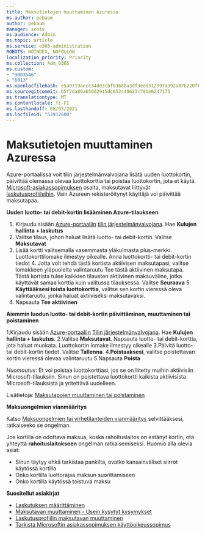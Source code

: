 ```yaml
---
title: Maksutietojen muuttaminen Azuressa
ms.author: pebaum
author: pebaum
manager: scotv
ms.audience: Admin
ms.topic: article
ms.service: o365-administration
ROBOTS: NOINDEX, NOFOLLOW
localization_priority: Priority
ms.collection: Adm_O365
ms.custom:
- "9003546"
- "6813"
ms.openlocfilehash: e5a0719aecc34dd3cbf0368ba3df3eed312997a392a87b220fbafc8b21b19aa6
ms.sourcegitcommit: b5f7da89a650d2915dc652449623c78be6247175
ms.translationtype: MT
ms.contentlocale: fi-FI
ms.lasthandoff: 08/05/2021
ms.locfileid: "53917600"
---
```

# <a name="change-payment-information-in-azure"></a>Maksutietojen muuttaminen Azuressa

Azure-portaalissa voit tilin järjestelmänvalvojana lisätä uuden luottokortin, päivittää olemassa olevaa luottokorttia tai poistaa luottokortin, jota et käytä. [Microsoft-asiakassopimuksen](https://docs.microsoft.com/azure/billing/billing-how-to-change-credit-card?WT.mc_id=Portal-Microsoft_Azure_Support#check-access-to-a-microsoft-customer-agreement) osalta, maksutavat liittyvät [laskutusprofiileihin](https://docs.microsoft.com/azure/billing/billing-how-to-change-credit-card?WT.mc_id=Portal-Microsoft_Azure_Support#change-payment-method-for-a-billing-profile). Vain Azureen rekisteröitynyt käyttäjä voi päivittää maksutapaa.

**Uuden luotto- tai debit-kortin lisääminen Azure-tilaukseen**

1. Kirjaudu sisään [Azure-portaaliin](https://portal.azure.com/) [tilin järjestelmänvalvojana](https://docs.microsoft.com/azure/billing/billing-subscription-transfer?WT.mc_id=Portal-Microsoft_Azure_Support#whoisaa). Hae **Kulujen hallinta + laskutus**
2. Valitse tilaus, johon haluat lisätä luotto- tai debit-kortin. Valitse **Maksutavat**
3. Lisää kortti valitsemalla vasemmasta yläkulmasta plus-merkki. Luottokorttilomake ilmestyy oikealle. Anna luottokortti- tai debit-kortin tiedot 4. Jotta voit tehdä tästä kortista aktiivisen maksutapasi, valitse lomakkeen yläpuolelta valintaruutu Tee tästä aktiivinen maksutapa. Tästä kortista tulee kaikkien tilausten aktiivinen maksuväline, jotka käyttävät samaa korttia kuin valitussa tilauksessa. Valitse **Seuraava** 5. **Käyttääksesi toista luottokorttia**, valitse sen kortin vieressä oleva valintaruutu, jonka haluat aktiiviseksi maksutavaksi.
6. Napsauta **Tee aktiivinen**

**Aiemmin luodun luotto- tai debit-kortin päivittäminen, muuttaminen tai poistaminen**

1.Kirjaudu sisään [Azure-portaaliin](https://portal.azure.com/) [Tilin järjestelmänvalvojana](https://docs.microsoft.com/azure/billing/billing-subscription-transfer?WT.mc_id=Portal-Microsoft_Azure_Support#whoisaa). Hae **Kulujen hallinta + laskutus**.
2.Valitse **Maksutavat**. Napsauta luotto- tai debit-korttia, jota haluat muokata. Luottokortin lomake ilmestyy oikealle 3.Päivitä luotto- tai debit-kortin tiedot. Valitse **Tallenna**.
4.**Poistaaksesi**, valitse poistettavan kortin vieressä olevaa valintaruutu 5.Napsauta **Poista**

_Huomautus_: Et voi poistaa luottokorttiasi, jos se on liitetty muihin aktiivisiin Microsoft-tilauksiin. Sinun on poistettava luottokortti kaikista aktiivisista Microsoft-tilauksista ja yritettävä uudelleen.

Lisätietoja: [Maksutapojen muuttaminen tai poistaminen](https://docs.microsoft.com/azure/billing/billing-how-to-change-credit-card?WT.mc_id=Portal-Microsoft_Azure_Support)

**Maksuongelmien vianmääritys**

Katso [Maksuongelmien tai virhetilanteiden vianmääritys](https://support.microsoft.com/help/4505172/troubleshooting-payment-issues) selvittääksesi, ratkaiseeko se ongelman.

Jos kortilla on odottava maksua, koska rahoituslaitos on estänyt kortin, ota yhteyttä **rahoituslaitokseen** ongelman ratkaisemiseksi. Huomio alla olevia asiat:

- Sinun täytyy ehkä tarkistaa pankilta, ovatko kansainväliset siirrot käytössä kortilla
- Onko kortilla luottorajaa maksun suorittamiseen
- Onko kortilla käytössä toistuva maksu

**Suositellut asiakirjat**

- [Laskutuksen määrittäminen](https://azure.microsoft.com/pricing/invoicing/)
- [Maksutavan muuttaminen - Usein kysytyt kysymykset](https://docs.microsoft.com/azure/billing/billing-how-to-change-credit-card?WT.mc_id=Portal-Microsoft_Azure_Support#frequently-asked-questions)
- [Laskutusprofiilin maksutavan muuttaminen](https://docs.microsoft.com/azure/billing/billing-how-to-change-credit-card?WT.mc_id=Portal-Microsoft_Azure_Support#change-payment-method-for-a-billing-profile)
- [Tarkista Microsoftin asiakassopimuksen käyttöoikeussopimus](https://docs.microsoft.com/azure/billing/billing-how-to-change-credit-card?WT.mc_id=Portal-Microsoft_Azure_Support#check-access-to-a-microsoft-customer-agreement)